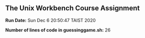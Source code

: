 ## The Unix Workbench Course Assignment

**Run Date:** Sun Dec 6 20:50:47 TAIST 2020

**Number of lines of code in guessinggame.sh:** 26
